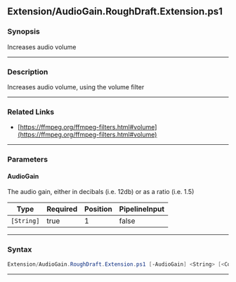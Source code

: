
Extension/AudioGain.RoughDraft.Extension.ps1
--------------------------------------------
### Synopsis
Increases audio volume

---
### Description

Increases audio volume, using the volume filter

---
### Related Links
* [https://ffmpeg.org/ffmpeg-filters.html#volume](https://ffmpeg.org/ffmpeg-filters.html#volume)



---
### Parameters
#### **AudioGain**

The audio gain, either in decibals (i.e. 12db) or as a ratio (i.e. 1.5)






|Type      |Required|Position|PipelineInput|
|----------|--------|--------|-------------|
|`[String]`|true    |1       |false        |



---
### Syntax
```PowerShell
Extension/AudioGain.RoughDraft.Extension.ps1 [-AudioGain] <String> [<CommonParameters>]
```
---



